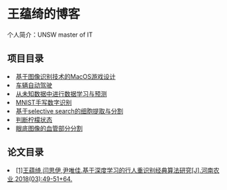 # 王蕴绮的博客 
个人简介：UNSW master of IT

## 项目目录
<li><a href='./Game1/try1.html'>基于图像识别技术的MacOS游戏设计</a></li>
<li><a href='./自动/try2.html'>车辆自动驾驶</a></li>
<li><a href=''>从未知数据中进行数据学习与预测</a></li>
<li><a href=''>MNIST手写数字识别</a></li>
<li><a href=''>基于selective search的细胞提取与分割</a></li>
<li><a href=''>判断柠檬状态</a></li>
<li><a href=''>眼底图像的血管部分分割</a></li>

## 论文目录
<li><a href='https://kns.cnki.net/kcms/detail/detail.aspx?dbcode=CJFD&dbname=CJFDLAST2018&filename=NYHN201803023&v=Td9LHM5elQ70Zgd0afyGfTiFRqtduqgV2zKgJk%25mmd2FaFZ5O9hUFDjSDa7YyUT%25mmd2B3glMc'>[1]王蕴绮,闫思伊,尹唯佳.基于深度学习的行人重识别经典算法研究[J].河南农业,2018(03):49-51+64.</a></li>
